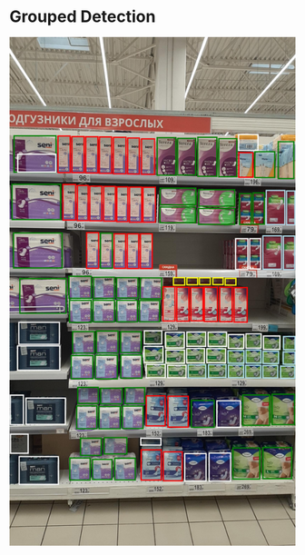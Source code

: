 <h1>Grouped Detection</h1>
<img src="detected/Vitaly.Okhonya_2020_11_26_10_33_39_1606376019160.jpg" alt=""/>
